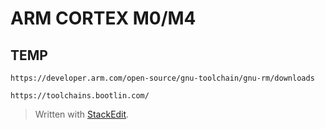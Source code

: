 
# ARM CORTEX M0/M4

## TEMP
```
https://developer.arm.com/open-source/gnu-toolchain/gnu-rm/downloads

https://toolchains.bootlin.com/
```
> Written with [StackEdit](https://stackedit.io/).
<!--stackedit_data:
eyJoaXN0b3J5IjpbLTE4ODQ0NzY5MTAsMTQ1ODQ4NTk5OV19
-->